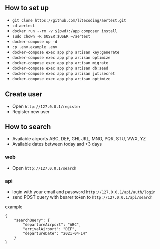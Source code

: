 ## How to set up

- `git clone https://github.com/litecoding/aertest.git`
- `cd aertest`
- `docker run --rm -v $(pwd):/app composer install`
- `sudo chown -R $USER:$USER ~/aertest`
- `docker-compose up -d`
- `cp .env.example .env`
- `docker-compose exec app php artisan key:generate`
- `docker-compose exec app php artisan optimize`
- `docker-compose exec app php artisan migrate`
- `docker-compose exec app php artisan db:seed`
- `docker-compose exec app php artisan jwt:secret`
- `docker-compose exec app php artisan optimize`


## Create user

- Open `http://127.0.0.1/register`
- Register new user

## How to search

- Available airports ABC, DEF, GHI, JKL, MNO, PQR, STU, VWX, YZ
- Available dates between today and +3 days

### web
- Open `http://127.0.0.1/search`


### api
- login with your email and password `http://127.0.0.1/api/auth/login`
- send POST query with bearer token to `http://127.0.0.1/api/search`

example
```
{
    "searchQuery": {
        "departureAirport": "ABC",
        "arrivalAirport": "DEF",
        "departureDate": "2021-04-14"
    }
}
```
